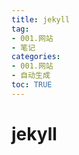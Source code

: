 ```yaml
---
title: jekyll
tag: 
- 001.网站
- 笔记
categories:
- 001.网站
- 自动生成
toc: TRUE
---
```

<h1 id="jekyll">jekyll</h1>
